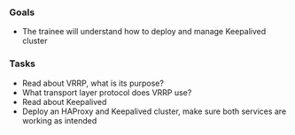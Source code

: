 
### Goals
- The trainee will understand how to deploy and manage Keepalived cluster

### Tasks
- Read about VRRP, what is its purpose?
- What transport layer protocol does VRRP use?
- Read about Keepalived
- Deploy an HAProxy and Keepalived cluster, make sure both services are working as intended